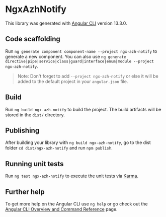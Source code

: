 # NgxAzhNotify

This library was generated with [Angular CLI](https://github.com/angular/angular-cli) version 13.3.0.

## Code scaffolding

Run `ng generate component component-name --project ngx-azh-notify` to generate a new component. You can also use `ng generate directive|pipe|service|class|guard|interface|enum|module --project ngx-azh-notify`.
> Note: Don't forget to add `--project ngx-azh-notify` or else it will be added to the default project in your `angular.json` file. 

## Build

Run `ng build ngx-azh-notify` to build the project. The build artifacts will be stored in the `dist/` directory.

## Publishing

After building your library with `ng build ngx-azh-notify`, go to the dist folder `cd dist/ngx-azh-notify` and run `npm publish`.

## Running unit tests

Run `ng test ngx-azh-notify` to execute the unit tests via [Karma](https://karma-runner.github.io).

## Further help

To get more help on the Angular CLI use `ng help` or go check out the [Angular CLI Overview and Command Reference](https://angular.io/cli) page.
